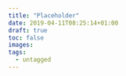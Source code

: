 ```yaml
---
title: "Placeholder"
date: 2019-04-11T08:25:14+01:00
draft: true
toc: false
images:
tags: 
  - untagged
---
```


